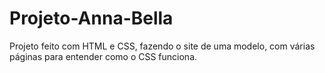 # Projeto-Anna-Bella
Projeto feito com HTML e CSS, fazendo o site de uma modelo, com várias páginas para entender como o CSS funciona.
